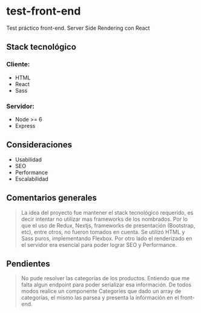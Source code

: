# test-front-end
Test práctico front-end. Server Side Rendering con React

## Stack tecnológico

### Cliente:
* HTML
* React
* Sass

### Servidor:
* Node >= 6
* Express

## Consideraciones 
* Usabilidad 
* SEO 
* Performance 
* Escalabilidad

## Comentarios generales
> La idea del proyecto fue mantener el stack tecnológico requerido, es decir intentar no utilizar mas frameworks de los nombrados. Por lo que el uso de Redux, Nextjs,
frameworks de presentación (Bootstrap, etc), entre otros, no fueron tomados en cuenta.
Se utilizó HTML y Sass puros, implementando Flexbox. Por otro lado el renderizado en el servidor era esencial para poder lograr SEO y Performance. 

## Pendientes
> No pude resolver las categorías de los productos. Entiendo que me falta algun endpoint para poder serializar esa información. De todos modos realice un componente Categories 
que dado un array de categorías, el mismo las parsea y presenta la información en el front-end.
